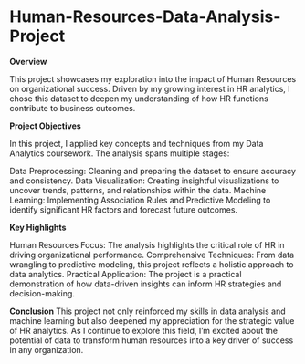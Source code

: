 # Human-Resources-Data-Analysis-Project

**Overview**

This project showcases my exploration into the impact of Human Resources on organizational success. Driven by my growing interest in HR analytics, I chose this dataset to deepen my understanding of how HR functions contribute to business outcomes.

**Project Objectives**

In this project, I applied key concepts and techniques from my Data Analytics coursework. The analysis spans multiple stages:

Data Preprocessing: Cleaning and preparing the dataset to ensure accuracy and consistency.
Data Visualization: Creating insightful visualizations to uncover trends, patterns, and relationships within the data.
Machine Learning: Implementing Association Rules and Predictive Modeling to identify significant HR factors and forecast future outcomes.

**Key Highlights**

Human Resources Focus: The analysis highlights the critical role of HR in driving organizational performance.
Comprehensive Techniques: From data wrangling to predictive modeling, this project reflects a holistic approach to data analytics.
Practical Application: The project is a practical demonstration of how data-driven insights can inform HR strategies and decision-making.


**Conclusion**
This project not only reinforced my skills in data analysis and machine learning but also deepened my appreciation for the strategic value of HR analytics. As I continue to explore this field, I’m excited about the potential of data to transform human resources into a key driver of success in any organization.
